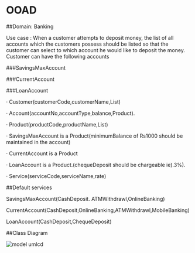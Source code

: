 # OOAD

##Domain: Banking

Use case : When a customer attempts to deposit money, the list of all accounts which the customers possess should be listed so that the customer can select to which account he would like to deposit the money. Customer can have the following accounts

###SavingsMaxAccount

###CurrentAccount

###LoanAccount

· Customer(customerCode,customerName,List<Account>)

· Account(accountNo,accountType,balance,Product).

· Product(productCode,productName,List<Service>)

· SavingsMaxAccount is a Product(minimumBalance of Rs1000 should be maintained in the account)

· CurrentAccount is a Product

· LoanAccount is a Product.(chequeDeposit should be chargeable ie).3%).

· Service(serviceCode,serviceName,rate)

##Default services

SavingsMaxAccount(CashDeposit. ATMWithdrawl,OnlineBanking)

CurrentAccount(CashDeposit,OnlineBanking,ATMWithdrawl,MobileBanking)

LoanAccount(CashDeposit,ChequeDeposit)


##Class Diagram

![model umlcd](https://github.com/ninjahurricane007/OOAD/assets/67139570/a51f79b0-6352-4448-9bc1-d7bba5baf5eb)

